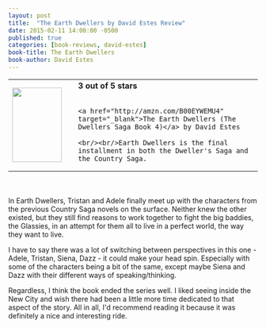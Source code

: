 ```yaml
---
layout: post
title:  "The Earth Dwellers by David Estes Review"
date: 2015-02-11 14:00:00 -0500
published: true
categories: [book-reviews, david-estes]
book-title: The Earth Dwellers
book-author: David Estes
---
```


<table>
 <tr>
  <td><a href="http://amzn.com/B00EYWEMU4" target="_blank"><img src="http://ecx.images-amazon.com/images/I/81rCGRKCdjL._SL1500_.jpg" style="height:150px; width:100px;"/></a></td>
  <td style="vertical-align:center; padding-left:25px;">
    <b>3 out of 5 stars</b><br/><br/>

    <a href="http://amzn.com/B00EYWEMU4" target="_blank">The Earth Dwellers (The Dwellers Saga Book 4)</a> by David Estes

    <br/><br/>Earth Dwellers is the final installment in both the Dweller's Saga and the Country Saga.

  </td>
 </tr>
</table>

<br/><br/>In Earth Dwellers, Tristan and Adele finally meet up with the characters from the previous Country Saga novels on the surface. Neither knew the other existed, but they still find reasons to work together to fight the big baddies, the Glassies, in an attempt for them all to live in a perfect world, the way they want to live. 

I have to say there was a lot of switching between perspectives in this one - Adele, Tristan, Siena, Dazz - it could make your head spin. Especially with some of the characters being a bit of the same, except maybe Siena and Dazz with their different ways of speaking/thinking. 

Regardless, I think the book ended the series well. I liked seeing inside the New City and wish there had been a little more time dedicated to that aspect of the story. All in all, I'd recommend reading it because it was definitely a nice and interesting ride.

